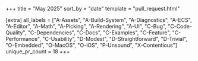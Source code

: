 +++
title = "May 2025"
sort_by = "date"
template = "pull_request.html"

[extra]
all_labels = ["A-Assets", "A-Build-System", "A-Diagnostics", "A-ECS", "A-Editor", "A-Math", "A-Picking", "A-Rendering", "A-UI", "C-Bug", "C-Code-Quality", "C-Dependencies", "C-Docs", "C-Examples", "C-Feature", "C-Performance", "C-Usability", "D-Modest", "D-Straightforward", "D-Trivial", "O-Embedded", "O-MacOS", "O-iOS", "P-Unsound", "X-Contentious"]
unique_pr_count = 18
+++
